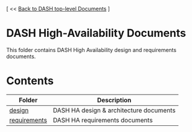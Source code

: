 [ << [Back to DASH top-level Documents](../README.md#contents) ]

# DASH High-Availability Documents

This folder contains DASH High Availability design and requirements documents.

# Contents

| Folder                                                 | Description                                  |
| ------------------------------------------------------ | -------------------------------------------- |
| [design](design/README.md)                             | DASH HA design & architecture documents |
| [requirements](requirements/README.md)                 | DASH HA requirements documents         |
